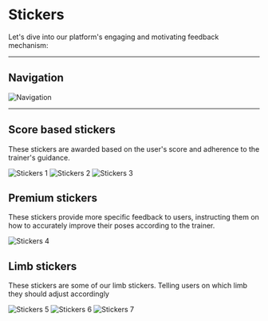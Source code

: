 # Stickers

Let's dive into our platform's engaging and motivating feedback mechanism:

---

## Navigation

![Navigation](/img/Stickers.png)

---

## Score based stickers

These stickers are awarded based on the user's score and adherence to the trainer's guidance. 

![Stickers 1](/img/Stickers1.png)
![Stickers 2](/img/Stickers2.png)
![Stickers 3](/img/Stickers3.png)

## Premium stickers

These stickers provide more specific feedback to users, instructing them on how to accurately improve their poses according to the trainer.

![Stickers 4](/img/Stickers4.png)

## Limb stickers

These stickers are some of our limb stickers. Telling users on which limb they should adjust accordingly

![Stickers 5](/img/Stickers5.png)
![Stickers 6](/img/Stickers6.png)
![Stickers 7](/img/Stickers7.png)